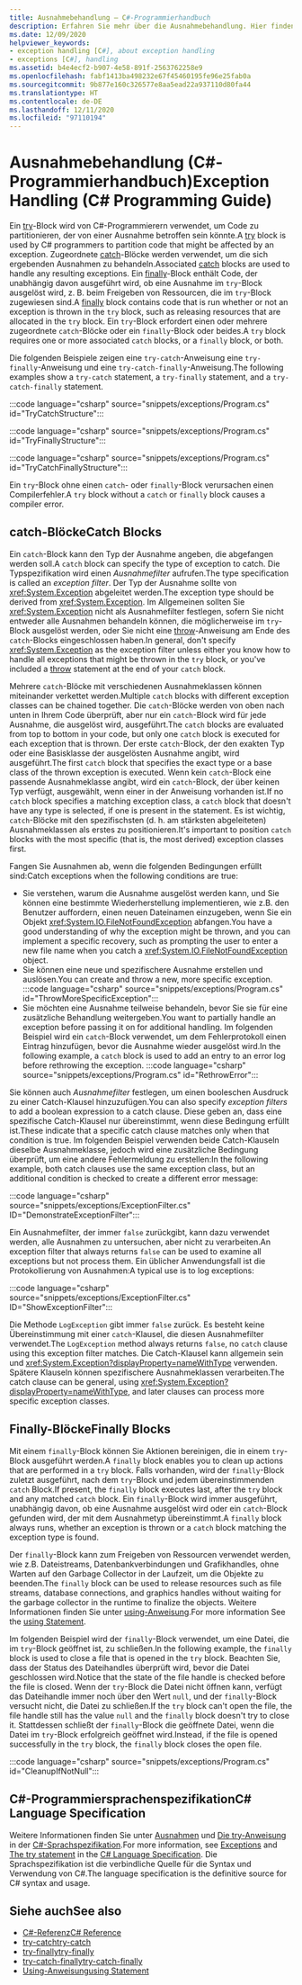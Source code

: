 ```yaml
---
title: Ausnahmebehandlung – C#-Programmierhandbuch
description: Erfahren Sie mehr über die Ausnahmebehandlung. Hier finden Sie Beispiele für try-catch-, try-finally- und try-catch-finally-Anweisungen.
ms.date: 12/09/2020
helpviewer_keywords:
- exception handling [C#], about exception handling
- exceptions [C#], handling
ms.assetid: b4e4ecf2-b907-4e58-891f-2563762258e9
ms.openlocfilehash: fabf1413ba498232e67f45460195fe96e25fab0a
ms.sourcegitcommit: 9b877e160c326577e8aa5ead22a937110d80fa44
ms.translationtype: HT
ms.contentlocale: de-DE
ms.lasthandoff: 12/11/2020
ms.locfileid: "97110194"
---
```

# <a name="exception-handling-c-programming-guide"></a><span data-ttu-id="21ea8-104">Ausnahmebehandlung (C#-Programmierhandbuch)</span><span class="sxs-lookup"><span data-stu-id="21ea8-104">Exception Handling (C# Programming Guide)</span></span>

<span data-ttu-id="21ea8-105">Ein [try](../../language-reference/keywords/try-catch.md)-Block wird von C#-Programmierern verwendet, um Code zu partitionieren, der von einer Ausnahme betroffen sein könnte.</span><span class="sxs-lookup"><span data-stu-id="21ea8-105">A [try](../../language-reference/keywords/try-catch.md) block is used by C# programmers to partition code that might be affected by an exception.</span></span> <span data-ttu-id="21ea8-106">Zugeordnete [catch](../../language-reference/keywords/try-catch.md)-Blöcke werden verwendet, um die sich ergebenden Ausnahmen zu behandeln.</span><span class="sxs-lookup"><span data-stu-id="21ea8-106">Associated [catch](../../language-reference/keywords/try-catch.md) blocks are used to handle any resulting exceptions.</span></span> <span data-ttu-id="21ea8-107">Ein [finally](../../language-reference/keywords/try-finally.md)-Block enthält Code, der unabhängig davon ausgeführt wird, ob eine Ausnahme im `try`-Block ausgelöst wird, z. B. beim Freigeben von Ressourcen, die im `try`-Block zugewiesen sind.</span><span class="sxs-lookup"><span data-stu-id="21ea8-107">A [finally](../../language-reference/keywords/try-finally.md) block contains code that is run whether or not an exception is thrown in the `try` block, such as releasing resources that are allocated in the `try` block.</span></span> <span data-ttu-id="21ea8-108">Ein `try`-Block erfordert einen oder mehrere zugeordnete `catch`-Blöcke oder ein `finally`-Block oder beides.</span><span class="sxs-lookup"><span data-stu-id="21ea8-108">A `try` block requires one or more associated `catch` blocks, or a `finally` block, or both.</span></span>

<span data-ttu-id="21ea8-109">Die folgenden Beispiele zeigen eine `try-catch`-Anweisung eine `try-finally`-Anweisung und eine `try-catch-finally`-Anweisung.</span><span class="sxs-lookup"><span data-stu-id="21ea8-109">The following examples show a `try-catch` statement, a `try-finally` statement, and a `try-catch-finally` statement.</span></span>

:::code language="csharp" source="snippets/exceptions/Program.cs" id="TryCatchStructure":::

:::code language="csharp" source="snippets/exceptions/Program.cs" id="TryFinallyStructure":::

:::code language="csharp" source="snippets/exceptions/Program.cs" id="TryCatchFinallyStructure":::

<span data-ttu-id="21ea8-110">Ein `try`-Block ohne einen `catch`- oder `finally`-Block verursachen einen Compilerfehler.</span><span class="sxs-lookup"><span data-stu-id="21ea8-110">A `try` block without a `catch` or `finally` block causes a compiler error.</span></span>

## <a name="catch-blocks"></a><span data-ttu-id="21ea8-111">catch-Blöcke</span><span class="sxs-lookup"><span data-stu-id="21ea8-111">Catch Blocks</span></span>

<span data-ttu-id="21ea8-112">Ein `catch`-Block kann den Typ der Ausnahme angeben, die abgefangen werden soll.</span><span class="sxs-lookup"><span data-stu-id="21ea8-112">A `catch` block can specify the type of exception to catch.</span></span> <span data-ttu-id="21ea8-113">Die Typspezifikation wird einen *Ausnahmefilter* aufrufen.</span><span class="sxs-lookup"><span data-stu-id="21ea8-113">The type specification is called an *exception filter*.</span></span> <span data-ttu-id="21ea8-114">Der Typ der Ausnahme sollte von <xref:System.Exception> abgeleitet werden.</span><span class="sxs-lookup"><span data-stu-id="21ea8-114">The exception type should be derived from <xref:System.Exception>.</span></span> <span data-ttu-id="21ea8-115">Im Allgemeinen sollten Sie <xref:System.Exception> nicht als Ausnahmefilter festlegen, sofern Sie nicht entweder alle Ausnahmen behandeln können, die möglicherweise im `try`-Block ausgelöst werden, oder Sie nicht eine [throw](../../language-reference/keywords/throw.md)-Anweisung am Ende des `catch`-Blocks eingeschlossen haben.</span><span class="sxs-lookup"><span data-stu-id="21ea8-115">In general, don't specify <xref:System.Exception> as the exception filter unless either you know how to handle all exceptions that might be thrown in the `try` block, or you've included a [throw](../../language-reference/keywords/throw.md) statement at the end of your `catch` block.</span></span>

<span data-ttu-id="21ea8-116">Mehrere `catch`-Blöcke mit verschiedenen Ausnahmeklassen können miteinander verkettet werden.</span><span class="sxs-lookup"><span data-stu-id="21ea8-116">Multiple `catch` blocks with different exception classes can be chained together.</span></span> <span data-ttu-id="21ea8-117">Die `catch`-Blöcke werden von oben nach unten in Ihrem Code überprüft, aber nur ein `catch`-Block wird für jede Ausnahme, die ausgelöst wird, ausgeführt.</span><span class="sxs-lookup"><span data-stu-id="21ea8-117">The `catch` blocks are evaluated from top to bottom in your code, but only one `catch` block is executed for each exception that is thrown.</span></span> <span data-ttu-id="21ea8-118">Der erste `catch`-Block, der den exakten Typ oder eine Basisklasse der ausgelösten Ausnahme angibt, wird ausgeführt.</span><span class="sxs-lookup"><span data-stu-id="21ea8-118">The first `catch` block that specifies the exact type or a base class of the thrown exception is executed.</span></span> <span data-ttu-id="21ea8-119">Wenn kein `catch`-Block eine passende Ausnahmeklasse angibt, wird ein `catch`-Block, der über keinen Typ verfügt, ausgewählt, wenn einer in der Anweisung vorhanden ist.</span><span class="sxs-lookup"><span data-stu-id="21ea8-119">If no `catch` block specifies a matching exception class, a `catch` block that doesn't have any type is selected, if one is present in the statement.</span></span> <span data-ttu-id="21ea8-120">Es ist wichtig, `catch`-Blöcke mit den spezifischsten (d. h. am stärksten abgeleiteten) Ausnahmeklassen als erstes zu positionieren.</span><span class="sxs-lookup"><span data-stu-id="21ea8-120">It's important to position `catch` blocks with the most specific (that is, the most derived) exception classes first.</span></span>

<span data-ttu-id="21ea8-121">Fangen Sie Ausnahmen ab, wenn die folgenden Bedingungen erfüllt sind:</span><span class="sxs-lookup"><span data-stu-id="21ea8-121">Catch exceptions when the following conditions are true:</span></span>

- <span data-ttu-id="21ea8-122">Sie verstehen, warum die Ausnahme ausgelöst werden kann, und Sie können eine bestimmte Wiederherstellung implementieren, wie z.B. den Benutzer auffordern, einen neuen Dateinamen einzugeben, wenn Sie ein Objekt <xref:System.IO.FileNotFoundException> abfangen.</span><span class="sxs-lookup"><span data-stu-id="21ea8-122">You have a good understanding of why the exception might be thrown, and you can implement a specific recovery, such as prompting the user to enter a new file name when you catch a <xref:System.IO.FileNotFoundException> object.</span></span>
- <span data-ttu-id="21ea8-123">Sie können eine neue und spezifischere Ausnahme erstellen und auslösen.</span><span class="sxs-lookup"><span data-stu-id="21ea8-123">You can create and throw a new, more specific exception.</span></span>
  :::code language="csharp" source="snippets/exceptions/Program.cs" id="ThrowMoreSpecificException":::
- <span data-ttu-id="21ea8-124">Sie möchten eine Ausnahme teilweise behandeln, bevor Sie sie für eine zusätzliche Behandlung weitergeben.</span><span class="sxs-lookup"><span data-stu-id="21ea8-124">You want to partially handle an exception before passing it on for additional handling.</span></span> <span data-ttu-id="21ea8-125">Im folgenden Beispiel wird ein `catch`-Block verwendet, um dem Fehlerprotokoll einen Eintrag hinzufügen, bevor die Ausnahme wieder ausgelöst wird.</span><span class="sxs-lookup"><span data-stu-id="21ea8-125">In the following example, a `catch` block is used to add an entry to an error log before rethrowing the exception.</span></span>
  :::code language="csharp" source="snippets/exceptions/Program.cs" id="RethrowError":::

<span data-ttu-id="21ea8-126">Sie können auch *Ausnahmefilter* festlegen, um einen booleschen Ausdruck zu einer Catch-Klausel hinzuzufügen.</span><span class="sxs-lookup"><span data-stu-id="21ea8-126">You can also specify *exception filters* to add a boolean expression to a catch clause.</span></span> <span data-ttu-id="21ea8-127">Diese geben an, dass eine spezifische Catch-Klausel nur übereinstimmt, wenn diese Bedingung erfüllt ist.</span><span class="sxs-lookup"><span data-stu-id="21ea8-127">These indicate that a specific catch clause matches only when that condition is true.</span></span> <span data-ttu-id="21ea8-128">Im folgenden Beispiel verwenden beide Catch-Klauseln dieselbe Ausnahmeklasse, jedoch wird eine zusätzliche Bedingung überprüft, um eine andere Fehlermeldung zu erstellen:</span><span class="sxs-lookup"><span data-stu-id="21ea8-128">In the following example, both catch clauses use the same exception class, but an additional condition is checked to create a different error message:</span></span>

:::code language="csharp" source="snippets/exceptions/ExceptionFilter.cs" ID="DemonstrateExceptionFilter":::

<span data-ttu-id="21ea8-129">Ein Ausnahmefilter, der immer `false` zurückgibt, kann dazu verwendet werden, alle Ausnahmen zu untersuchen, aber nicht zu verarbeiten.</span><span class="sxs-lookup"><span data-stu-id="21ea8-129">An exception filter that always returns `false` can be used to examine all exceptions but not process them.</span></span> <span data-ttu-id="21ea8-130">Ein üblicher Anwendungsfall ist die Protokollierung von Ausnahmen:</span><span class="sxs-lookup"><span data-stu-id="21ea8-130">A typical use is to log exceptions:</span></span>

:::code language="csharp" source="snippets/exceptions/ExceptionFilter.cs" ID="ShowExceptionFilter":::

<span data-ttu-id="21ea8-131">Die Methode `LogException` gibt immer `false` zurück. Es besteht keine Übereinstimmung mit einer `catch`-Klausel, die diesen Ausnahmefilter verwendet.</span><span class="sxs-lookup"><span data-stu-id="21ea8-131">The `LogException` method always returns `false`, no `catch` clause using this exception filter matches.</span></span> <span data-ttu-id="21ea8-132">Die Catch-Klausel kann allgemein sein und <xref:System.Exception?displayProperty=nameWithType> verwenden. Spätere Klauseln können spezifischere Ausnahmeklassen verarbeiten.</span><span class="sxs-lookup"><span data-stu-id="21ea8-132">The catch clause can be general, using <xref:System.Exception?displayProperty=nameWithType>, and later clauses can process more specific exception classes.</span></span>

## <a name="finally-blocks"></a><span data-ttu-id="21ea8-133">Finally-Blöcke</span><span class="sxs-lookup"><span data-stu-id="21ea8-133">Finally Blocks</span></span>

<span data-ttu-id="21ea8-134">Mit einem `finally`-Block können Sie Aktionen bereinigen, die in einem `try`-Block ausgeführt werden.</span><span class="sxs-lookup"><span data-stu-id="21ea8-134">A `finally` block enables you to clean up actions that are performed in a `try` block.</span></span> <span data-ttu-id="21ea8-135">Falls vorhanden, wird der `finally`-Block zuletzt ausgeführt, nach dem `try`-Block und jedem übereinstimmenden `catch` Block.</span><span class="sxs-lookup"><span data-stu-id="21ea8-135">If present, the `finally` block executes last, after the `try` block and any matched `catch` block.</span></span> <span data-ttu-id="21ea8-136">Ein `finally`-Block wird immer ausgeführt, unabhängig davon, ob eine Ausnahme ausgelöst wird oder ein `catch`-Block gefunden wird, der mit dem Ausnahmetyp übereinstimmt.</span><span class="sxs-lookup"><span data-stu-id="21ea8-136">A `finally` block always runs, whether an exception is thrown or a `catch` block matching the exception type is found.</span></span>

<span data-ttu-id="21ea8-137">Der `finally`-Block kann zum Freigeben von Ressourcen verwendet werden, wie z.B. Dateistreams, Datenbankverbindungen und Grafikhandles, ohne Warten auf den Garbage Collector in der Laufzeit, um die Objekte zu beenden.</span><span class="sxs-lookup"><span data-stu-id="21ea8-137">The `finally` block can be used to release resources such as file streams, database connections, and graphics handles without waiting for the garbage collector in the runtime to finalize the objects.</span></span> <span data-ttu-id="21ea8-138">Weitere Informationen finden Sie unter [using-Anweisung](../../language-reference/keywords/using-statement.md).</span><span class="sxs-lookup"><span data-stu-id="21ea8-138">For more information See the [using Statement](../../language-reference/keywords/using-statement.md).</span></span>

<span data-ttu-id="21ea8-139">Im folgenden Beispiel wird der `finally`-Block verwendet, um eine Datei, die im `try`-Block geöffnet ist, zu schließen.</span><span class="sxs-lookup"><span data-stu-id="21ea8-139">In the following example, the `finally` block is used to close a file that is opened in the `try` block.</span></span> <span data-ttu-id="21ea8-140">Beachten Sie, dass der Status des Dateihandles überprüft wird, bevor die Datei geschlossen wird.</span><span class="sxs-lookup"><span data-stu-id="21ea8-140">Notice that the state of the file handle is checked before the file is closed.</span></span> <span data-ttu-id="21ea8-141">Wenn der `try`-Block die Datei nicht öffnen kann, verfügt das Dateihandle immer noch über den Wert `null`, und der `finally`-Block versucht nicht, die Datei zu schließen.</span><span class="sxs-lookup"><span data-stu-id="21ea8-141">If the `try` block can't open the file, the file handle still has the value `null` and the `finally` block doesn't try to close it.</span></span> <span data-ttu-id="21ea8-142">Stattdessen schließt der `finally`-Block die geöffnete Datei, wenn die Datei im `try`-Block erfolgreich geöffnet wird.</span><span class="sxs-lookup"><span data-stu-id="21ea8-142">Instead, if the file is opened successfully in the `try` block, the `finally` block closes the open file.</span></span>

:::code language="csharp" source="snippets/exceptions/Program.cs" id="CleanupIfNotNull":::

## <a name="c-language-specification"></a><span data-ttu-id="21ea8-143">C#-Programmiersprachenspezifikation</span><span class="sxs-lookup"><span data-stu-id="21ea8-143">C# Language Specification</span></span>

<span data-ttu-id="21ea8-144">Weitere Informationen finden Sie unter [Ausnahmen](~/_csharplang/spec/exceptions.md) und [Die try-Anweisung](~/_csharplang/spec/statements.md#the-try-statement) in der [C#-Sprachspezifikation](/dotnet/csharp/language-reference/language-specification/introduction).</span><span class="sxs-lookup"><span data-stu-id="21ea8-144">For more information, see [Exceptions](~/_csharplang/spec/exceptions.md) and [The try statement](~/_csharplang/spec/statements.md#the-try-statement) in the [C# Language Specification](/dotnet/csharp/language-reference/language-specification/introduction).</span></span> <span data-ttu-id="21ea8-145">Die Sprachspezifikation ist die verbindliche Quelle für die Syntax und Verwendung von C#.</span><span class="sxs-lookup"><span data-stu-id="21ea8-145">The language specification is the definitive source for C# syntax and usage.</span></span>
  
## <a name="see-also"></a><span data-ttu-id="21ea8-146">Siehe auch</span><span class="sxs-lookup"><span data-stu-id="21ea8-146">See also</span></span>

- [<span data-ttu-id="21ea8-147">C#-Referenz</span><span class="sxs-lookup"><span data-stu-id="21ea8-147">C# Reference</span></span>](../../language-reference/index.md)
- [<span data-ttu-id="21ea8-148">try-catch</span><span class="sxs-lookup"><span data-stu-id="21ea8-148">try-catch</span></span>](../../language-reference/keywords/try-catch.md)
- [<span data-ttu-id="21ea8-149">try-finally</span><span class="sxs-lookup"><span data-stu-id="21ea8-149">try-finally</span></span>](../../language-reference/keywords/try-finally.md)
- [<span data-ttu-id="21ea8-150">try-catch-finally</span><span class="sxs-lookup"><span data-stu-id="21ea8-150">try-catch-finally</span></span>](../../language-reference/keywords/try-catch-finally.md)
- [<span data-ttu-id="21ea8-151">Using-Anweisung</span><span class="sxs-lookup"><span data-stu-id="21ea8-151">using Statement</span></span>](../../language-reference/keywords/using-statement.md)
